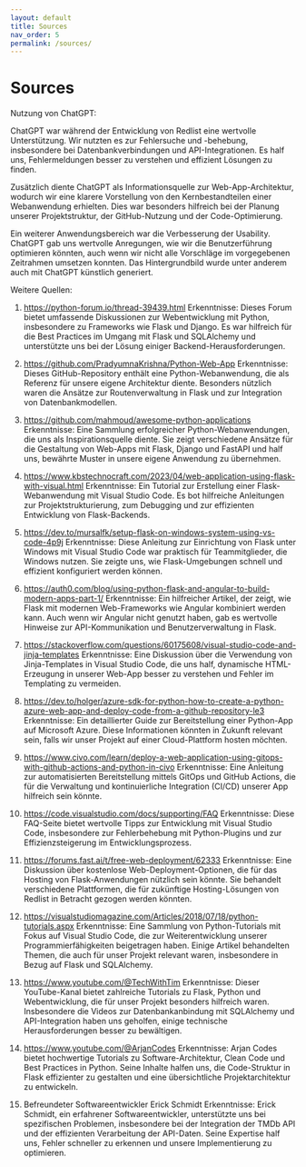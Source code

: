 ```yaml
---
layout: default
title: Sources
nav_order: 5
permalink: /sources/
---
```


# Sources

Nutzung von ChatGPT:

ChatGPT war während der Entwicklung von Redlist eine wertvolle Unterstützung. Wir nutzten es zur Fehlersuche und -behebung, insbesondere bei Datenbankverbindungen und API-Integrationen. Es half uns, Fehlermeldungen besser zu verstehen und effizient Lösungen zu finden.

Zusätzlich diente ChatGPT als Informationsquelle zur Web-App-Architektur, wodurch wir eine klarere Vorstellung von den Kernbestandteilen einer Webanwendung erhielten. Dies war besonders hilfreich bei der Planung unserer Projektstruktur, der GitHub-Nutzung und der Code-Optimierung.

Ein weiterer Anwendungsbereich war die Verbesserung der Usability. ChatGPT gab uns wertvolle Anregungen, wie wir die Benutzerführung optimieren könnten, auch wenn wir nicht alle Vorschläge im vorgegebenen Zeitrahmen umsetzen konnten. Das Hintergrundbild wurde unter anderem auch mit ChatGPT künstlich generiert.



Weitere Quellen:
1.	https://python-forum.io/thread-39439.html
Erkenntnisse: Dieses Forum bietet umfassende Diskussionen zur Webentwicklung mit Python, insbesondere zu Frameworks wie Flask und Django. Es war hilfreich für die Best Practices im Umgang mit Flask und SQLAlchemy und unterstützte uns bei der Lösung einiger Backend-Herausforderungen.

2.	https://github.com/PradyumnaKrishna/Python-Web-App
Erkenntnisse: Dieses GitHub-Repository enthält eine Python-Webanwendung, die als Referenz für unsere eigene Architektur diente. Besonders nützlich waren die Ansätze zur Routenverwaltung in Flask und zur Integration von Datenbankmodellen.

3.	https://github.com/mahmoud/awesome-python-applications
Erkenntnisse: Eine Sammlung erfolgreicher Python-Webanwendungen, die uns als Inspirationsquelle diente. Sie zeigt verschiedene Ansätze für die Gestaltung von Web-Apps mit Flask, Django und FastAPI und half uns, bewährte Muster in unsere eigene Anwendung zu übernehmen.

4.	https://www.kbstechnocraft.com/2023/04/web-application-using-flask-with-visual.html
Erkenntnisse: Ein Tutorial zur Erstellung einer Flask-Webanwendung mit Visual Studio Code. Es bot hilfreiche Anleitungen zur Projektstrukturierung, zum Debugging und zur effizienten Entwicklung von Flask-Backends.

5.	https://dev.to/mursalfk/setup-flask-on-windows-system-using-vs-code-4p9j
Erkenntnisse: Diese Anleitung zur Einrichtung von Flask unter Windows mit Visual Studio Code war praktisch für Teammitglieder, die Windows nutzen. Sie zeigte uns, wie Flask-Umgebungen schnell und effizient konfiguriert werden können.

6.	https://auth0.com/blog/using-python-flask-and-angular-to-build-modern-apps-part-1/
Erkenntnisse: Ein hilfreicher Artikel, der zeigt, wie Flask mit modernen Web-Frameworks wie Angular kombiniert werden kann. Auch wenn wir Angular nicht genutzt haben, gab es wertvolle Hinweise zur API-Kommunikation und Benutzerverwaltung in Flask.

7.	https://stackoverflow.com/questions/60175608/visual-studio-code-and-jinja-templates
Erkenntnisse: Eine Diskussion über die Verwendung von Jinja-Templates in Visual Studio Code, die uns half, dynamische HTML-Erzeugung in unserer Web-App besser zu verstehen und Fehler im Templating zu vermeiden.

8.	https://dev.to/holger/azure-sdk-for-python-how-to-create-a-python-azure-web-app-and-deploy-code-from-a-github-repository-le3
Erkenntnisse: Ein detaillierter Guide zur Bereitstellung einer Python-App auf Microsoft Azure. Diese Informationen könnten in Zukunft relevant sein, falls wir unser Projekt auf einer Cloud-Plattform hosten möchten.

9.	https://www.civo.com/learn/deploy-a-web-application-using-gitops-with-github-actions-and-python-in-civo
Erkenntnisse: Eine Anleitung zur automatisierten Bereitstellung mittels GitOps und GitHub Actions, die für die Verwaltung und kontinuierliche Integration (CI/CD) unserer App hilfreich sein könnte.

10.	https://code.visualstudio.com/docs/supporting/FAQ
Erkenntnisse: Diese FAQ-Seite bietet wertvolle Tipps zur Entwicklung mit Visual Studio Code, insbesondere zur Fehlerbehebung mit Python-Plugins und zur Effizienzsteigerung im Entwicklungsprozess.

11.	https://forums.fast.ai/t/free-web-deployment/62333
Erkenntnisse: Eine Diskussion über kostenlose Web-Deployment-Optionen, die für das Hosting von Flask-Anwendungen nützlich sein könnte. Sie behandelt verschiedene Plattformen, die für zukünftige Hosting-Lösungen von Redlist in Betracht gezogen werden könnten.
12.	https://visualstudiomagazine.com/Articles/2018/07/18/python-tutorials.aspx
Erkenntnisse: Eine Sammlung von Python-Tutorials mit Fokus auf Visual Studio Code, die zur Weiterentwicklung unserer Programmierfähigkeiten beigetragen haben. Einige Artikel behandelten Themen, die auch für unser Projekt relevant waren, insbesondere in Bezug auf Flask und SQLAlchemy.
13.	https://www.youtube.com/@TechWithTim
Erkenntnisse: Dieser YouTube-Kanal bietet zahlreiche Tutorials zu Flask, Python und Webentwicklung, die für unser Projekt besonders hilfreich waren. Insbesondere die Videos zur Datenbankanbindung mit SQLAlchemy und API-Integration haben uns geholfen, einige technische Herausforderungen besser zu bewältigen.
14.	https://www.youtube.com/@ArjanCodes
Erkenntnisse: Arjan Codes bietet hochwertige Tutorials zu Software-Architektur, Clean Code und Best Practices in Python. Seine Inhalte halfen uns, die Code-Struktur in Flask effizienter zu gestalten und eine übersichtliche Projektarchitektur zu entwickeln.
15.	Befreundeter Softwareentwickler Erick Schmidt
Erkenntnisse: Erick Schmidt, ein erfahrener Softwareentwickler, unterstützte uns bei spezifischen Problemen, insbesondere bei der Integration der TMDb API und der effizienten Verarbeitung der API-Daten. Seine Expertise half uns, Fehler schneller zu erkennen und unsere Implementierung zu optimieren.
